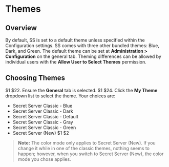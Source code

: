 [title]: # (Default Themes)
[tags]: # (Dashboard, Themes)
[priority]: # (1000)

# Themes

## Overview

By default, SS is set to a default theme unless specified within the Configuration settings. SS comes with three other bundled themes: Blue, Dark, and Green. The default theme can be set at **Administration > Configuration** on the general tab. Theming differences can be allowed by individual users with the **Allow User to Select Themes** permission.

## Choosing Themes
$1
$22. Ensure the **General** tab is selected.
$1
$24. Click the **My Theme** dropdown list to select the theme. Your choices are:
   - Secret Server Classic - Blue
   - Secret Server Classic - Dark
   - Secret Server Classic - Default
   - Secret Server Classic - Gray
   - Secret Server Classic - Green
   - Secret Server (New)
$1
$2
> **Note:** The color mode only applies to Secret Server (New). If you change it while in one of the classic themes, nothing seems to happen; however, when you switch to Secret Server (New), the color mode you chose applies.
